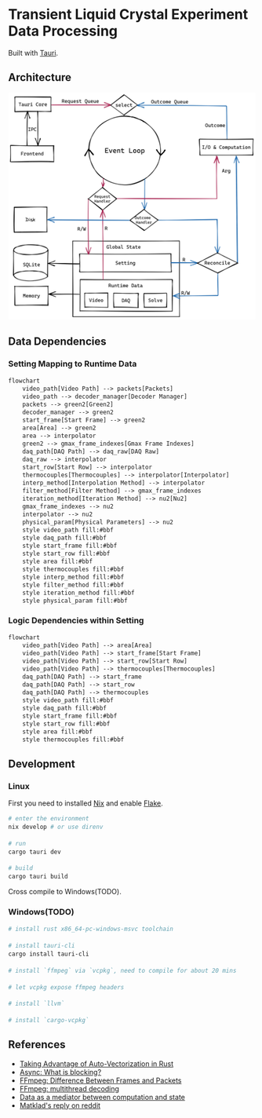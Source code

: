 # Transient Liquid Crystal Experiment Data Processing

Built with [Tauri](https://tauri.app).

## Architecture
![arch](.github/assets/tlc_architecture.png)

## Data Dependencies
### Setting Mapping to Runtime Data 
```mermaid
flowchart
    video_path[Video Path] --> packets[Packets]
    video_path --> decoder_manager[Decoder Manager]
    packets --> green2[Green2]
    decoder_manager --> green2
    start_frame[Start Frame] --> green2
    area[Area] --> green2
    area --> interpolator
    green2 --> gmax_frame_indexes[Gmax Frame Indexes]
    daq_path[DAQ Path] --> daq_raw[DAQ Raw]
    daq_raw --> interpolator
    start_row[Start Row] --> interpolator
    thermocouples[Thermocouples] --> interpolator[Interpolator]
    interp_method[Interpolation Method] --> interpolator
    filter_method[Filter Method] --> gmax_frame_indexes
    iteration_method[Iteration Method] --> nu2[Nu2]
    gmax_frame_indexes --> nu2
    interpolator --> nu2
    physical_param[Physical Parameters] --> nu2
    style video_path fill:#bbf
    style daq_path fill:#bbf
    style start_frame fill:#bbf
    style start_row fill:#bbf
    style area fill:#bbf
    style thermocouples fill:#bbf
    style interp_method fill:#bbf
    style filter_method fill:#bbf
    style iteration_method fill:#bbf
    style physical_param fill:#bbf
```

### Logic Dependencies within Setting
```mermaid
flowchart
    video_path[Video Path] --> area[Area]
    video_path[Video Path] --> start_frame[Start Frame]
    video_path[Video Path] --> start_row[Start Row]
    video_path[Video Path] --> thermocouples[Thermocouples]
    daq_path[DAQ Path] --> start_frame
    daq_path[DAQ Path] --> start_row
    daq_path[DAQ Path] --> thermocouples
    style video_path fill:#bbf
    style daq_path fill:#bbf
    style start_frame fill:#bbf
    style start_row fill:#bbf
    style area fill:#bbf
    style thermocouples fill:#bbf
```


## Development
### Linux
First you need to installed [Nix](https://nixos.org/) and enable [Flake](https://nixos.wiki/wiki/Flakes).
```bash
# enter the environment
nix develop # or use direnv

# run
cargo tauri dev

# build
cargo tauri build
```
Cross compile to Windows(TODO).

### Windows(TODO)
```sh
# install rust x86_64-pc-windows-msvc toolchain

# install tauri-cli
cargo install tauri-cli

# install `ffmpeg` via `vcpkg`, need to compile for about 20 mins

# let vcpkg expose ffmpeg headers

# install `llvm`

# install `cargo-vcpkg`
```

## References
- [Taking Advantage of Auto-Vectorization in Rust](https://www.nickwilcox.com/blog/autovec)
- [Async: What is blocking?](https://ryhl.io/blog/async-what-is-blocking/)
- [FFmpeg: Difference Between Frames and Packets](https://stackoverflow.com/questions/53574798/difference-between-frames-and-packets-in-ffmpeg)
- [FFmpeg: multithread decoding](https://www.cnblogs.com/TaigaCon/p/10220356.html)
- [Data as a mediator between computation and state](https://www.tedinski.com/2018/08/28/using-data-to-mutate-state.html)
- [Matklad's reply on reddit](https://www.reddit.com/r/rust/comments/uf7yoy/comment/i6s4b8x/)
